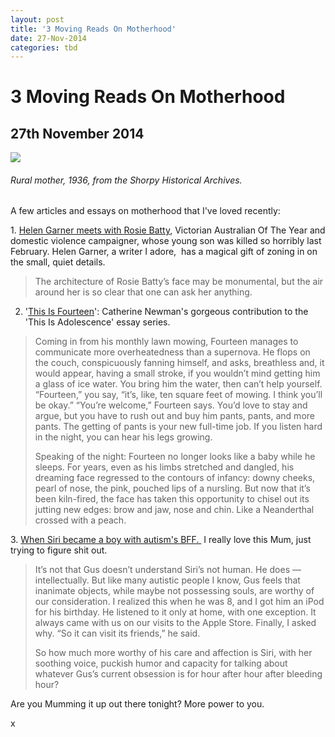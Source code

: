 ```yaml
---
layout: post
title: '3 Moving Reads On Motherhood'
date: 27-Nov-2014
categories: tbd
---
```


# 3 Moving Reads On Motherhood

## 27th November 2014

<img class="photo-horiz" src="http://www.shorpy.com/files/images/8a01636u.preview.jpg" />

<h6 <a href="http://www.shorpy.com/node/1470">Rural mother,   1936,   from the Shorpy Historical Archives. </a></h6>

A few articles and essays on motherhood that I've loved recently:

1. <a href="http://www.themonthly.com.au/issue/2014/october/1412085600/helen-garner/mother-courage">Helen Garner meets with Rosie Batty</a>,   Victorian Australian Of The Year and domestic violence campaigner, whose young son was killed so horribly last February. Helen Garner, a writer I adore,  has a magical gift of zoning in on the small, quiet details.

<blockquote>The architecture of Rosie Batty’s face may be monumental, but the air around her is so clear that one can ask her anything.</blockquote>

2. '<a href="http://benandbirdy.blogspot.com.au/2014/11/this-is-adolescence-14.html">This Is Fourteen</a>': Catherine Newman's gorgeous contribution to the 'This Is Adolescence' essay series.

<blockquote>

Coming in from his monthly lawn mowing, Fourteen manages to communicate more overheatedness than a supernova. He flops on the couch, conspicuously fanning himself, and asks, breathless and, it would appear, having a small stroke, if you wouldn’t mind getting him a glass of ice water. You bring him the water, then can’t help yourself. “Fourteen,” you say, “it’s, like, ten square feet of mowing. I think you’ll be okay.” “You’re welcome,” Fourteen says. You’d love to stay and argue, but you have to rush out and buy him pants, pants, and more pants. The getting of pants is your new full-time job. If you listen hard in the night, you can hear his legs growing.



Speaking of the night: Fourteen no longer looks like a baby while he sleeps. For years, even as his limbs stretched and dangled, his dreaming face regressed to the contours of infancy: downy cheeks, pearl of nose, the pink, pouched lips of a nursling. But now that it’s been kiln-fired, the face has taken this opportunity to chisel out its jutting new edges: brow and jaw, nose and chin. Like a Neanderthal crossed with a peach.</blockquote>

3. <a href="http://www.nytimes.com/2014/10/19/fashion/how-apples-siri-became-one-autistic-boys-bff.html?_r=0">When Siri became a boy with autism's BFF. </a> I really love this Mum, just trying to figure shit out.



<blockquote>

<p itemprop="articleBody" data-para-count="473" data-total-count="2928">It’s not that Gus doesn’t understand Siri’s not human. He does — intellectually. But like many autistic people I know, Gus feels that inanimate objects, while maybe not possessing souls, are worthy of our consideration. I realized this when he was 8, and I got him an iPod for his birthday. He listened to it only at home, with one exception. It always came with us on our visits to the Apple Store. Finally, I asked why. “So it can visit its friends,” he said.</p>

<p itemprop="articleBody" data-para-count="707" data-total-count="3635">So how much more worthy of his care and affection is Siri, with her soothing voice, puckish humor and capacity for talking about whatever Gus’s current obsession is for hour after hour after bleeding hour?</p>

</blockquote>

<p itemprop="articleBody" data-para-count="707" data-total-count="3635">Are you Mumming it up out there tonight? More power to you.</p>

<p itemprop="articleBody" data-para-count="707" data-total-count="3635">x</p>


